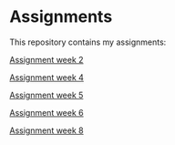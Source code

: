 # Assignments

This repository contains my assignments:

[Assignment week 2](https://github.com/Giannovanwell/Assignments/blob/master/Assignment_week_2%2B(1).ipynb)

[Assignment week 4](https://github.com/Giannovanwell/Assignments/blob/master/Assignment_week_4.ipynb)

[Assignment week 5](https://github.com/Giannovanwell/Assignments/blob/master/Assignment_week_5.ipynb)

[Assignment week 6](https://github.com/Giannovanwell/Assignments/blob/master/assignment4.ipynb)

[Assignment week 8](https://github.com/Giannovanwell/Assignments/blob/master/assignment5.ipynb)
